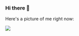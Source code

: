 ### Hi there 👋

Here's a picture of me right now:

<img src="https://media.tenor.com/images/9c771f82de191180c79570b32d49daa7/tenor.gif" >

<!--
**jgcmarins/jgcmarins** is a ✨ _special_ ✨ repository because its `README.md` (this file) appears on your GitHub profile.

Here are some ideas to get you started:

- 🔭 I’m currently working on ...
- 🌱 I’m currently learning ...
- 👯 I’m looking to collaborate on ...
- 🤔 I’m looking for help with ...
- 💬 Ask me about ...
- 📫 How to reach me: ...
- 😄 Pronouns: ...
- ⚡ Fun fact: ...
-->
